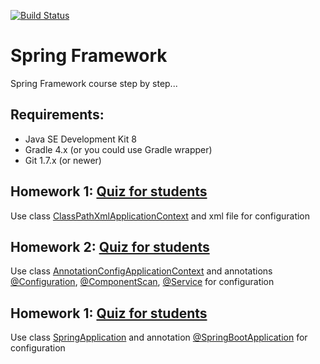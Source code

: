 [![Build Status](https://travis-ci.com/DmitriySh/spring-microservices-course.svg?branch=master)](https://travis-ci.com/DmitriySh/spring-microservices-course)



Spring Framework
=======


Spring Framework course step by step...

## Requirements:

  * Java SE Development Kit 8  
  * Gradle 4.x (or you could use Gradle wrapper)   
  * Git 1.7.x (or newer) 

## Homework 1: [Quiz for students](https://github.com/DmitriySh/spring-microservices-course/tree/master/01-spring-xml)
Use class [ClassPathXmlApplicationContext](https://docs.spring.io/spring/docs/5.0.x/javadoc-api/org/springframework/context/support/ClassPathXmlApplicationContext.html) 
and xml file for configuration

## Homework 2: [Quiz for students](https://github.com/DmitriySh/spring-microservices-course/tree/master/02-spring-annotation)
Use class [AnnotationConfigApplicationContext](https://docs.spring.io/spring/docs/5.0.x/javadoc-api/org/springframework/context/annotation/AnnotationConfigApplicationContext.html) 
and annotations [@Configuration](https://docs.spring.io/spring/docs/5.0.x/javadoc-api/org/springframework/context/annotation/Configuration.html), 
[@ComponentScan](https://docs.spring.io/spring/docs/5.0.x/javadoc-api/org/springframework/context/annotation/ComponentScan.html), 
[@Service](https://docs.spring.io/spring/docs/5.0.x/javadoc-api/org/springframework/stereotype/Service.html)
for configuration

## Homework 1: [Quiz for students](https://github.com/DmitriySh/spring-microservices-course/tree/feature/03-spring-boot-start/03-spring-boot-start)
Use class [SpringApplication](https://docs.spring.io/spring-boot/docs/2.0.x/reference/html/boot-features-spring-application.html) and annotation [@SpringBootApplication](https://docs.spring.io/spring-boot/docs/2.0.x/reference/html/using-boot-using-springbootapplication-annotation.html) for configuration

